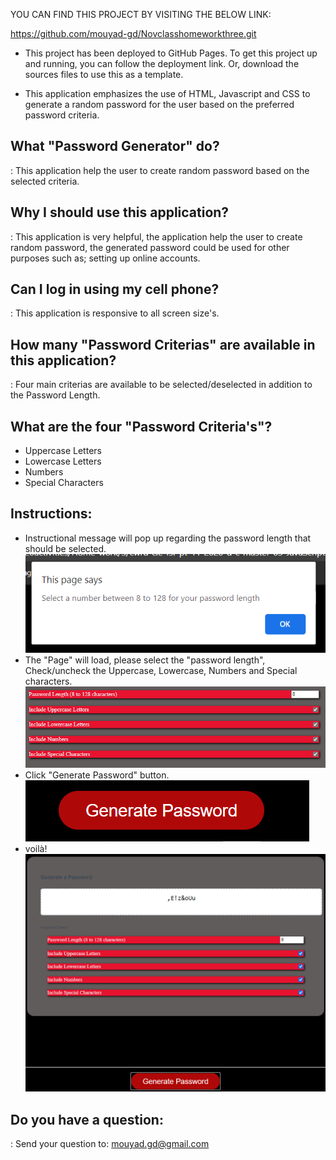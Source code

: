 YOU CAN FIND THIS PROJECT BY VISITING THE BELOW LINK:

https://github.com/mouyad-gd/Novclasshomeworkthree.git


* This project has been deployed to GitHub Pages. To get this project up and running, you can follow the deployment link. Or, download the sources files to use this as a template.

* This application emphasizes the use of HTML, Javascript and CSS to generate a random  password for the user based on the preferred password criteria.

## What "Password Generator" do?
: This application help the user to create random password based on the selected criteria.


## Why I should use this application? 
: This application is very helpful, the application help the user to create random password, the generated password could be used for other purposes such as; setting up online accounts.

## Can I log in using my cell phone?
: This application is responsive to all screen size's.


## How many "Password Criterias" are available in this application?
: Four main criterias are available to be selected/deselected in addition to the Password Length.

## What are the four "Password Criteria's"?
- Uppercase Letters
- Lowercase Letters
- Numbers
- Special Characters


## Instructions: 
- Instructional message will pop up regarding the password length that should be selected.
![enter the image description here](Alert1.png)
- The "Page" will load, please select the "password length", Check/uncheck the Uppercase, Lowercase, Numbers and Special characters. 
![enter the image description here](Alert2.png)
- Click "Generate Password" button. 
![enter the image description here](Alert3.png)
- voilà!   
![enter the image description here](Alert4.png)

## Do you have a question: 
: Send your question to: mouyad.gd@gmail.com 
